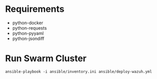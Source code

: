 # Requirements
* python-docker
* python-requests
* python-pyyaml
* python-jsondiff

# Run Swarm Cluster
`ansible-playbook -i ansible/inventory.ini ansible/deploy-wazuh.yml`
